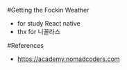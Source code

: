 #Getting the Fockin Weather
 - for study React native
 - thx for 니꼴라스 
 
#References
- https://academy.nomadcoders.com
